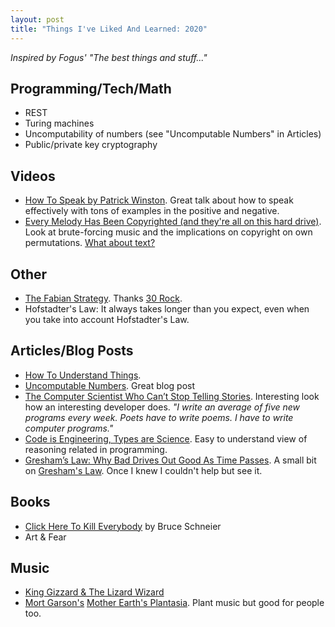 ```yaml
---
layout: post
title: "Things I've Liked And Learned: 2020"
---
```


_Inspired by Fogus' "The best things and stuff..."_

## Programming/Tech/Math

- REST
- Turing machines
- Uncomputability of numbers (see "Uncomputable Numbers" in Articles)
- Public/private key cryptography

## Videos

- [How To Speak by Patrick Winston](https://www.youtube.com/watch?v=Unzc731iCUY). Great talk about how to speak effectively with tons of examples in the positive and negative.
- [Every Melody Has Been Copyrighted (and they're all on this hard drive)](https://youtu.be/sfXn_ecH5Rw). Look at brute-forcing music and the implications on copyright on own permutations. [What about text?](https://en.wikipedia.org/wiki/The_Library_of_Babel)

## Other

- [The Fabian Strategy](https://en.wikipedia.org/wiki/Fabian_strategy). Thanks [30 Rock](https://www.imdb.com/title/tt1635806/).
- Hofstadter's Law: It always takes longer than you expect, even when you take into account Hofstadter's Law.

## Articles/Blog Posts

- [How To Understand Things](https://nabeelqu.co/understanding).
- [Uncomputable Numbers](https://medium.com/cantors-paradise/uncomputable-numbers-ee528830d295). Great blog post 
- [The Computer Scientist Who Can’t Stop Telling Stories](https://www.quantamagazine.org/computer-scientist-donald-knuth-cant-stop-telling-stories-20200416/). Interesting look how an interesting developer does. *"I write an average of five new programs every week. Poets have to write poems. I have to write computer programs."*
- [Code is Engineering, Types are Science](https://www.tweag.io/posts/2020-03-05-peirce.html). Easy to understand view of reasoning related in programming.
- [Gresham’s Law: Why Bad Drives Out Good As Time Passes](https://fs.blog/2009/12/mental-model-greshams-law/). A small bit on [Gresham's Law](https://en.wikipedia.org/wiki/Gresham%E2%80%99s_Law). Once I knew I couldn't help but see it. 

## Books

- [Click Here To Kill Everybody](https://www.schneier.com/books/click_here/) by Bruce Schneier
- Art & Fear

## Music

- [King Gizzard & The Lizard Wizard](https://kinggizzardandthelizardwizard.com/)
- [Mort Garson's](https://open.spotify.com/artist/0WmzT6tMLhdST5BfYagbha?si=WH47sLZCQI2IV2Ep1qa9oQ) [Mother Earth's Plantasia](https://youtu.be/l0vrsO3_HpU). Plant music but good for people too.
